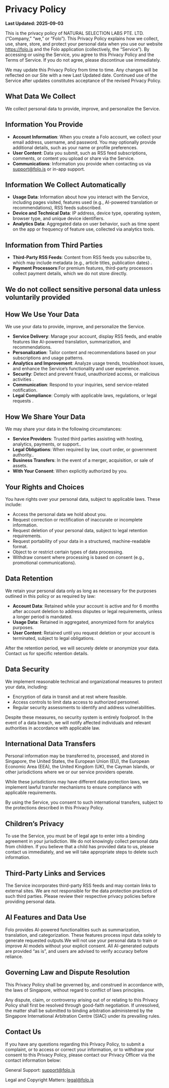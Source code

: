 # Privacy Policy

**Last Updated: 2025-09-03**

This is the privacy policy of NATURAL SELECTION LABS PTE. LTD. (“Company,” “we,” or “Folo”). This Privacy Policy explains how we collect, use, share, store, and protect your personal data when you use our website <https://folo.is> and the Folo application (collectively, the “Service”). By accessing or using the Service, you agree to this Privacy Policy and the Terms of Service. If you do not agree, please discontinue use immediately.

We may update this Privacy Policy from time to time. Any changes will be reflected on our Site with a new Last Updated date. Continued use of the Service after updates constitutes acceptance of the revised Privacy Policy.

## What Data We Collect

We collect personal data to provide, improve, and personalize the Service.

## Information You Provide

- **Account Information**: When you create a Folo account, we collect your email address, username, and password. You may optionally provide additional details, such as your name or profile preferences.
- **User Content**: Data you submit, such as RSS feed subscriptions, comments, or content you upload or share via the Service.
- **Communications**: Information you provide when contacting us via <support@folo.is> or in-app support.

## Information We Collect Automatically

- **Usage Data**: Information about how you interact with the Service, including pages visited, features used (e.g., AI-powered translation or recommendations), RSS feeds subscribed.
- **Device and Technical Data**: IP address, device type, operating system, browser type, and unique device identifiers.
- **Analytics Data**: Aggregated data on user behavior, such as time spent on the app or frequency of feature use, collected via analytics tools.

## Information from Third Parties

- **Third-Party RSS Feeds**: Content from RSS feeds you subscribe to, which may include metadata (e.g., article titles, publication dates) .
- **Payment Processors**:For premium features, third-party processors collect payment details, which we do not store directly.

## We do not collect sensitive personal data unless voluntarily provided

## How We Use Your Data

We use your data to provide, improve, and personalize the Service.

- **Service Delivery**: Manage your account, display RSS feeds, and enable features like AI-powered translation, summarization, and recommendations.
- **Personalization**: Tailor content and recommendations based on your subscriptions and usage patterns.
- **Analytics and Improvement**: Analyze usage trends, troubleshoot issues, and enhance the Service’s functionality and user experience.
- **Security**: Detect and prevent fraud, unauthorized access, or malicious activities .
- **Communication**: Respond to your inquiries, send service-related notification.
- **Legal Compliance**: Comply with applicable laws, regulations, or legal requests .

## How We Share Your Data

We may share your data in the following circumstances:

- **Service Providers**: Trusted third parties assisting with hosting, analytics, payments, or support..
- **Legal Obligations**: When required by law, court order, or government authority..
- **Business Transfers**: In the event of a merger, acquisition, or sale of assets.
- **With Your Consent**: When explicitly authorized by you.

## Your Rights and Choices

You have rights over your personal data, subject to applicable laws. These include:

- Access the personal data we hold about you.
- Request correction or rectification of inaccurate or incomplete information.
- Request deletion of your personal data, subject to legal retention requirements.
- Request portability of your data in a structured, machine-readable format.
- Object to or restrict certain types of data processing.
- Withdraw consent where processing is based on consent (e.g., promotional communications).

## Data Retention

We retain your personal data only as long as necessary for the purposes outlined in this policy or as required by law:

- **Account Data**: Retained while your account is active and for 6 months after account deletion to address disputes or legal requirements, unless a longer period is mandated.
- **Usage Data**: Retained in aggregated, anonymized form for analytics purposes.
- **User Content**: Retained until you request deletion or your account is terminated, subject to legal obligations.

After the retention period, we will securely delete or anonymize your data. Contact us for specific retention details.

## Data Security

We implement reasonable technical and organizational measures to protect your data, including:

- Encryption of data in transit and at rest where feasible.
- Access controls to limit data access to authorized personnel.
- Regular security assessments to identify and address vulnerabilities.

Despite these measures, no security system is entirely foolproof. In the event of a data breach, we will notify affected individuals and relevant authorities in accordance with applicable law.

## International Data Transfers

Personal information may be transferred to, processed, and stored in Singapore, the United States, the European Union (EU), the European Economic Area (EEA), the United Kingdom (UK), the Cayman Islands, or other jurisdictions where we or our service providers operate.

While these jurisdictions may have different data protection laws, we implement lawful transfer mechanisms to ensure compliance with applicable requirements.

By using the Service, you consent to such international transfers, subject to the protections described in this Privacy Policy.

## Children’s Privacy

To use the Service, you must be of legal age to enter into a binding agreement in your jurisdiction. We do not knowingly collect personal data from children. If you believe that a child has provided data to us, please contact us immediately, and we will take appropriate steps to delete such information.

## Third-Party Links and Services

The Service incorporates third-party RSS feeds and may contain links to external sites. We are not responsible for the data protection practices of such third parties. Please review their respective privacy policies before providing personal data.

## AI Features and Data Use

Folo provides AI-powered functionalities such as summarization, translation, and categorization. These features process input data solely to generate requested outputs.We will not use your personal data to train or improve AI models without your explicit consent. All AI-generated outputs are provided “as is”, and users are advised to verify accuracy before reliance.

## Governing Law and Dispute Resolution

This Privacy Policy shall be governed by, and construed in accordance with, the laws of Singapore, without regard to conflict of laws principles.

Any dispute, claim, or controversy arising out of or relating to this Privacy Policy shall first be resolved through good-faith negotiation. If unresolved, the matter shall be submitted to binding arbitration administered by the Singapore International Arbitration Centre (SIAC) under its prevailing rules.

## Contact Us

If you have any questions regarding this Privacy Policy, to submit a complaint, or to access or correct your information, or to withdraw your consent to this Privacy Policy, please contact our Privacy Officer via the contact information below:

General Support: <support@folo.is>

Legal and Copyright Matters: <legal@folo.is>